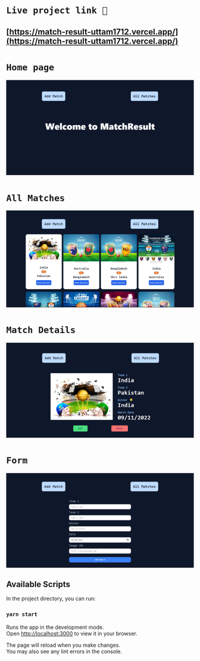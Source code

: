# `Live project link 🔗`

## [https://match-result-uttam1712.vercel.app/](https://match-result-uttam1712.vercel.app/)

# `Home page`

![Image preview](./project-images/home.png)

# `All Matches`

![Image preview](./project-images/all-matches.png)

# `Match Details`

![Image preview](./project-images/details.png)

# `Form`

![Image preview](./project-images/form.png)

## Available Scripts

In the project directory, you can run:

### `yarn start`

Runs the app in the development mode.\
Open [http://localhost:3000](http://localhost:3000) to view it in your browser.

The page will reload when you make changes.\
You may also see any lint errors in the console.
